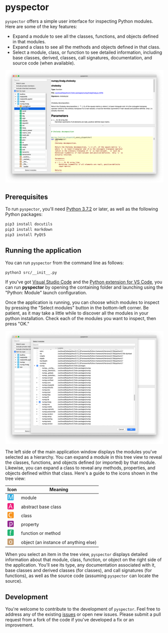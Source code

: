 # pyspector

`pyspector` offers a simple user interface for inspecting Python modules. Here are some of the key features:

- Expand a module to see all the classes, functions, and objects defined in that modules.
- Expand a class to see all the methods and objects defined in that class.
- Select a module, class, or function to see detailed information, including base classes, derived, classes, call signatures, documentation, and source code (when available).

<img src="docs/pyspector.png"/>


## Prerequisites

To run `pyspector`, you'll need [Python 3.7.2](https://www.python.org/downloads/) or later, as well as the following Python packages:

```sh
pip3 install docutils
pip3 install markdown
pip3 install PyQt5
```


## Running the application

You can run `pyspector` from the command line as follows:

```sh
python3 src/__init__.py
```

If you've got [Visual Studio Code](https://code.visualstudio.com/) and the
[Python extension for VS Code](https://marketplace.visualstudio.com/items?itemName=ms-python.python), you can run **pyspector** by opening the containing folder and launching using the "Python: Module" launch configuration.

Once the application is running, you can choose which modules to inspect by pressing the "Select modules" button in the bottom-left corner. Be patient, as it may take a little while to discover all the modules in your python installation. Check each of the modules you want to inspect, then press "OK."

<img src="docs/module-selection-dialog.png"/>

The left side of the main application window displays the modules you've selected as a hierarchy. You can expand a module in this tree view to reveal the classes, functions, and objects defined (or imported) by that module. Likewise, you can expand a class to reveal any methods, properties, and objects defined within that class. Here's a guide to the icons shown in the tree view:

Icon                                       | Meaning
------------------------------------------ | ------------------------------------
<img src="icons/module.svg" height="20"/>  | module
<img src="icons/abstract.svg" width="20"/> | abstract base class
<img src="icons/class.svg" width="20"/>    | class
<img src="icons/property.svg" width="20"/> | property
<img src="icons/function.svg" width="20"/> | function or method
<img src="icons/object.svg" width="20"/>   | object (an instance of anything else)

When you select an item in the tree view, `pyspector` displays detailed information about that module, class, function, or object on the right side of the application. You'll see its type, any documentation associated with it, base classes and derived classes (for classes), and call signatures (for functions), as well as the source code (assuming `pyspector` can locate the source).


## Development

You're welcome to contribute to the development of `pyspector`. Feel free to address any of the existing [issues](issues) or open new issues. Please submit a pull request from a fork of the code if you've developed a fix or an improvement.
